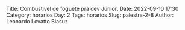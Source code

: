 Title: Combustivel de foguete pra dev Júnior.
Date: 2022-09-10 17:30
Category: horarios
Day: 2
Tags: horarios
Slug: palestra-2-8
Author: Leonardo Lovatto Biasuz
